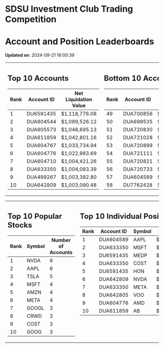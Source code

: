 # SDSU Investment Club Trading Competition 
 # Account and Position Leaderboards

**Updated on**: 2024-09-21 16:00:39

<table><tr><td valign="top">

## Top 10 Accounts
| Rank | Account ID | Net Liquidation Value |
|------|------------|-----------------------|
| 1 | DU6591435 | $1,118,776.08 |
| 2 | DUA604544 | $1,089,526.12 |
| 3 | DUA605573 | $1,048,695.13 |
| 4 | DUA611859 | $1,042,801.16 |
| 5 | DUA604767 | $1,033,734.94 |
| 6 | DUA604776 | $1,022,983.69 |
| 7 | DUA604710 | $1,004,421.26 |
| 8 | DUA633350 | $1,004,083.39 |
| 9 | DUA499267 | $1,003,382.80 |
| 10 | DUA642809 | $1,003,090.48 |

</td><td valign="top">

## Bottom 10 Accounts
| Rank | Account ID | Net Liquidation Value |
|------|------------|-----------------------|
| 49 | DUA700856 | $1,000,384.74 |
| 50 | DUA699535 | $1,000,384.74 |
| 51 | DUA720830 | $1,000,000.00 |
| 52 | DUA721028 | $1,000,000.00 |
| 53 | DUA720899 | $1,000,000.00 |
| 54 | DUA721111 | $1,000,000.00 |
| 55 | DUA720821 | $1,000,000.00 |
| 56 | DUA720733 | $1,000,000.00 |
| 57 | DUA604589 | $991,305.86 |
| 58 | DU7762428 | $989,500.96 |

</td></tr></table>

<table><tr><td valign="top">

## Top 10 Popular Stocks
| Rank | Symbol | Number of Accounts |
|------|--------|--------------------|
| 1 | NVDA | 8 |
| 2 | AAPL | 6 |
| 3 | TSLA | 5 |
| 4 | MSFT | 4 |
| 5 | AMZN | 4 |
| 6 | META | 4 |
| 7 | GOOGL | 3 |
| 8 | CRWD | 3 |
| 9 | COST | 3 |
| 10 | GOOG | 3 |

</td><td valign="top">

## Top 10 Individual Positions
| Rank | Account ID | Symbol | Cost | Total Value |
|------|------------|--------|-----------|-------------|
| 1 | DUA604589 | AAPL | $686,931.80 | $686,931.80 |
| 2 | DUA633350 | MSFT | $131,449.52 | $131,449.52 |
| 3 | DU6591435 | MEDP | $95,831.10 | $95,831.10 |
| 4 | DUA633350 | COST | $90,531.01 | $90,531.01 |
| 5 | DU6591435 | HON | $80,234.00 | $80,234.00 |
| 6 | DUA642809 | NVDA | $59,176.53 | $59,176.53 |
| 7 | DUA633350 | META | $53,514.01 | $53,514.01 |
| 8 | DUA642805 | VOO | $51,070.01 | $51,070.01 |
| 9 | DUA604776 | AMD | $50,629.52 | $50,629.52 |
| 10 | DUA611859 | AB | $50,007.43 | $50,007.43 |

</td></tr></table>
